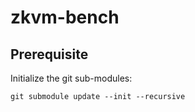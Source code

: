 # zkvm-bench

## Prerequisite

Initialize the git sub-modules:
```shell
git submodule update --init --recursive
```
